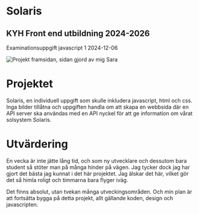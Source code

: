 # Solaris 
## KYH Front end utbildning 2024-2026
Examinationsuppgift javascript 1 2024-12-06

![Projekt framsidan, sidan gjord av mig Sara](<C:\Users\sara_\Desktop\KYH\examinationsuppgifter\Skärmbild 2024-12-06 122957.png>)

# Projektet 
Solaris, en individuell uppgift som skulle inkludera javascript, html och css. Inga bilder tillåtna och uppgiften handla om att skapa en webbsida
där en API server ska användas med en API nyckel för att ge information om vårat solsystem Solaris. 

# Utvärdering
 En vecka är inte jätte lång tid, och som ny utvecklare och dessutom bara student så stöter man på många hinder på vägen. Jag tycker dock jag har gjort det bästa jag kunnat i det här projektet. 
 Jag älskar det här, vilket gör det så himla roligt och timmarna bara flyger iväg. 

 Det finns absolut, utan tvekan många utveckingsområden. Och min plan är att fortsätta bygga på detta projekt, allt gällande koden, design och javascripten. 

